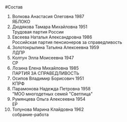 #Состав
1. Волкова Анастасия Олеговна 1987   
    ЯБЛОКО
2. Дюдякова Тамара Михайловна 1951   
    Трудовая партия России
3. Евсеева Наталья Александровна 1986   
    Российская партия пенсионеров за справедливость
4. Золотокрылина Татьяна Алексеевна 1959   
    ЛДПР
5. Колтун Элла Моисеевна 1947   
    СР
6. Лозина Елена Михайловна 1985   
    ПАРТИЯ ЗА СПРАВЕДЛИВОСТЬ
7. Осипов Владимир Борисович 1951   
    КПРФ
8. Парамонова Надежда Петровна 1958   
    "МОО многодетных семей "Светлица"
9. Румянцева Ольга Алексеевна 1954   
    ЕР
10. Топунова Марина Клайдовна 1962   
    собрание-работа
